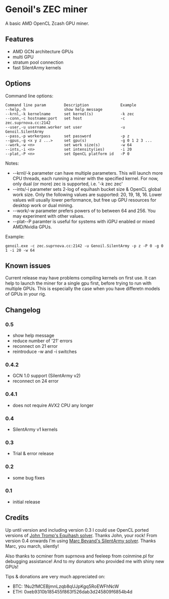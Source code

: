 # Genoil's ZEC miner

A basic AMD OpenCL Zcash GPU miner. 

## Features
- AMD GCN architecture GPUs
- multi GPU
- stratum pool connection
- fast SilentArmy kernels
 

## Options
Command line options:

```
Command line param        Description              Example
--help,-h                 show help message        
--krnl,-k kernelname  	  set kernel(s)            -k zec
--conn,-c hostname:port   set host                 -c zec.suprnova.cc:2142
--user,-u username.worker set user                 -u Genoil.SilentArmy
--pass,-p workerpass      set password             -p z
--gpus,-g <x y z ...>	  set gpu(s)               -g 0 1 2 3 ...
--work,-w <n> 			  set work size(s)         -w 64
--ints,-i <n> 			  set intensity(ies)       -i 20
--plat,-P <n> 			  set OpenCL platform id   -P 0
```

Notes:
- --krnl/-k parameter can have multiple parameters. This will launch more CPU threads, each running a miner with the specified kernel. For now, only dual (or more) zec is supported, i.e. '-k zec zec'
- --ints/-i parameter sets 2-log of equihash bucket size & OpenCL global work size. Only the following values are supported: 20, 19, 18, 16. Lower values will usually lower performance, but free up GPU resources for desktop work or dual mining.
- --work/-w parameter prefers powers of to between 64 and 256. You may experiment with other values.
- --plat--P paramter is useful for systems with iGPU enabled or mixed AMD/Nvidia GPUs.


Example:
```
genoil.exe -c zec.suprnova.cc:2142 -u Genoil.SilentArmy -p z -P 0 -g 0 1 -i 20 -w 64
```

## Known issues

Current release may have problems compiling kernels on first use. It can help to launch the miner for a single gpu first, before trying to run with multiple GPUs. This is especially the case when you have differetn models of GPUs in your rig.


## Changelog

### 0.5
- show help message
- reduce number of '21' errors
- reconnect on 21 error
- reintroduce -w and -i switches

### 0.4.2
- GCN 1.0 support (SilentArmy v2)
- reconnect on 24 error

### 0.4.1
- does not require AVX2 CPU any longer

### 0.4
- SilentArmy v1 kernels

### 0.3 
- Trial & error release

### 0.2
- some bug fixes

### 0.1 
- initial release 

## Credits

Up until version and including version 0.3 I could use OpenCL ported versions of [John Tromp's Equihash solver](https://github.com/tromp/equihash). Thanks John, your rock!
From version 0.4 onwards I'm using [Marc Bevand's SilentArmy solver](https://github.com/mbevand/silentarmy). Thanks Marc, you march, silently!

Also thanks to ocminer from suprnova and feeleep from coinmine.pl for debugging assistance! And to my donators who provided me with shiny new GPUs!

Tips & donations are very much appreciated on:
- BTC: 1Nu2fMCEBjmnLzqb8qUJpKgq5RoEWFhNcW
- ETH: 0xeb9310b185455f863f526dab3d245809f6854b4d
